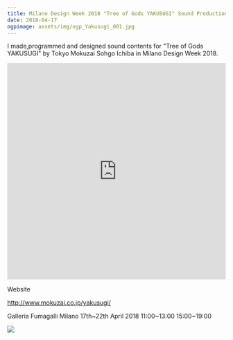 ```yaml
---
title: Milano Design Week 2018 "Tree of Gods YAKUSUGI" Sound Production
date: 2018-04-17
ogpimage: assets/img/ogp_Yakusugi_001.jpg
---
```


I made,programmed and designed sound contents for "Tree of Gods YAKUSUGI" by Tokyo Mokuzai Sohgo Ichiba in Milano Design Week 2018.

<iframe src="https://www.youtube.com/embed/HRGkDyv_Fbk" frameborder="0" allow="autoplay; encrypted-media" allowfullscreen style="width:100%; height:500px; min-height:300px;"></iframe>

<!--more-->

Website

<http://www.mokuzai.co.jp/yakusugi/>

Galleria Fumagalli Milano 17th~22th April 2018 11:00~13:00 15:00~19:00

![](/assets/img/Yakusugi_001.jpg)